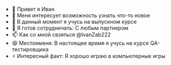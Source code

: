 - 👋 Привет я Иван
- 👀 Меня интересует возможность узнать что-то новое
- 🌱 В данный момент я учусь на выпускном курсе
- 💞️ Я готов сотрудничать: С любым партнером
- 📫 Как со мной свзяться @IvanZab222
- 😄 Местоименя: В настоящее время я учусь на курсе QA-тестировщика
- ⚡ Интересный факт: Я хорошо играю в компьютерные игры
